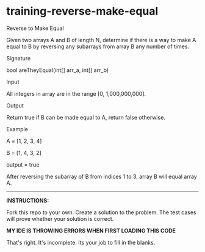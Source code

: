# training-reverse-make-equal
Reverse to Make Equal

Given two arrays A and B of length N, determine if there is a way to make A equal to B by reversing any subarrays from array B any number of times.

Signature

bool areTheyEqual(int[] arr_a, int[] arr_b)

Input

All integers in array are in the range [0, 1,000,000,000].

Output

Return true if B can be made equal to A, return false otherwise.

Example

A = [1, 2, 3, 4]

B = [1, 4, 3, 2]

output = true

After reversing the subarray of B from indices 1 to 3, array B will equal array A.

---
**INSTRUCTIONS:**

Fork this repo to your own. Create a solution to the problem. The test cases will prove whether your solution is correct.


**MY IDE IS THROWING ERRORS WHEN FIRST LOADING THIS CODE**

That's right. It's incomplete. Its your job to fill in the blanks.